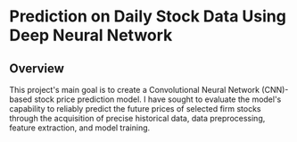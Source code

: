 # Prediction on Daily Stock Data Using Deep Neural Network

## Overview
This project's main goal is to create a Convolutional Neural Network (CNN)-based stock price prediction model. I have sought to evaluate the model's capability to reliably predict the future prices of selected firm stocks through the acquisition of precise historical data, data preprocessing, feature extraction, and model training.
